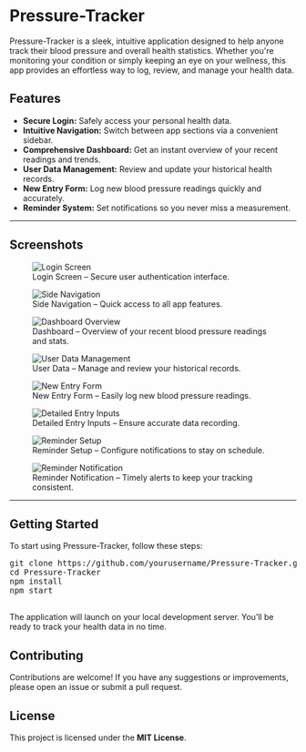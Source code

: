 <!DOCTYPE html>
<html lang="en">
<head>
  <meta charset="UTF-8">
  
</head>
<body>
  <h1>Pressure-Tracker</h1>
  <p>
    Pressure-Tracker is a sleek, intuitive application designed to help anyone track their blood pressure and overall health statistics. Whether you're monitoring your condition or simply keeping an eye on your wellness, this app provides an effortless way to log, review, and manage your health data.
  </p>

  <h2>Features</h2>
  <ul>
    <li><strong>Secure Login:</strong> Safely access your personal health data.</li>
    <li><strong>Intuitive Navigation:</strong> Switch between app sections via a convenient sidebar.</li>
    <li><strong>Comprehensive Dashboard:</strong> Get an instant overview of your recent readings and trends.</li>
    <li><strong>User Data Management:</strong> Review and update your historical health records.</li>
    <li><strong>New Entry Form:</strong> Log new blood pressure readings quickly and accurately.</li>
    <li><strong>Reminder System:</strong> Set notifications so you never miss a measurement.</li>
  </ul>

  <hr>

  <h2>Screenshots</h2>

  <figure>
    <img src="./images/login.png" alt="Login Screen">
    <figcaption>Login Screen – Secure user authentication interface.</figcaption>
  </figure>
  
  <figure>
    <img src="./images/sidenav.png" alt="Side Navigation">
    <figcaption>Side Navigation – Quick access to all app features.</figcaption>
  </figure>
  
  <figure>
    <img src="./images/homepage.png" alt="Dashboard Overview">
    <figcaption>Dashboard – Overview of your recent blood pressure readings and stats.</figcaption>
  </figure>
  
  <figure>
    <img src="./images/user-data.png" alt="User Data Management">
    <figcaption>User Data – Manage and review your historical records.</figcaption>
  </figure>
  
  <figure>
    <img src="./images/new-entry.png" alt="New Entry Form">
    <figcaption>New Entry Form – Easily log new blood pressure readings.</figcaption>
  </figure>
  
  <figure>
    <img src="./images/new-entry-inputs.png" alt="Detailed Entry Inputs">
    <figcaption>Detailed Entry Inputs – Ensure accurate data recording.</figcaption>
  </figure>
  
  <figure>
    <img src="./images/reminder.png" alt="Reminder Setup">
    <figcaption>Reminder Setup – Configure notifications to stay on schedule.</figcaption>
  </figure>
  
  <figure>
    <img src="./images/reminder-notif.png" alt="Reminder Notification">
    <figcaption>Reminder Notification – Timely alerts to keep your tracking consistent.</figcaption>
  </figure>

  <hr>

  <h2>Getting Started</h2>
  <p>To start using Pressure-Tracker, follow these steps:</p>
  <pre>
git clone https://github.com/yourusername/Pressure-Tracker.git
cd Pressure-Tracker
npm install
npm start
  </pre>
  <p>
    The application will launch on your local development server. You’ll be ready to track your health data in no time.
  </p>

  <h2>Contributing</h2>
  <p>
    Contributions are welcome! If you have any suggestions or improvements, please open an issue or submit a pull request.
  </p>

  <h2>License</h2>
  <p>
    This project is licensed under the <strong>MIT License</strong>.
  </p>
</body>
</html>
